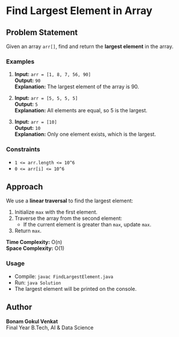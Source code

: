 # Find Largest Element in Array

## Problem Statement
Given an array `arr[]`, find and return the **largest element** in the array.

### Examples

1. **Input:** `arr = [1, 8, 7, 56, 90]`  
   **Output:** `90`  
   **Explanation:** The largest element of the array is 90.

2. **Input:** `arr = [5, 5, 5, 5]`  
   **Output:** `5`  
   **Explanation:** All elements are equal, so 5 is the largest.

3. **Input:** `arr = [10]`  
   **Output:** `10`  
   **Explanation:** Only one element exists, which is the largest.

### Constraints
- `1 <= arr.length <= 10^6`  
- `0 <= arr[i] <= 10^6`  

## Approach
We use a **linear traversal** to find the largest element:

1. Initialize `max` with the first element.
2. Traverse the array from the second element:
   - If the current element is greater than `max`, update `max`.
3. Return `max`.

**Time Complexity:** O(n)  
**Space Complexity:** O(1)  

### Usage
- Compile: `javac FindLargestElement.java`
- Run: `java Solution`
- The largest element will be printed on the console.

## Author
**Bonam Gokul Venkat**  
Final Year B.Tech, AI & Data Science
